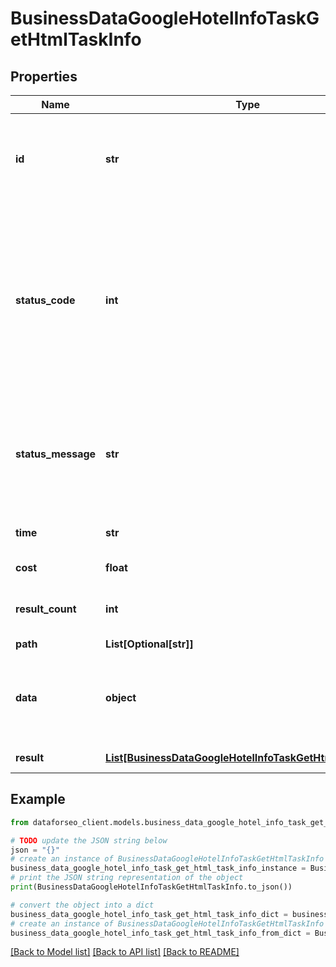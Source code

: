 # BusinessDataGoogleHotelInfoTaskGetHtmlTaskInfo


## Properties

Name | Type | Description | Notes
------------ | ------------- | ------------- | -------------
**id** | **str** | task identifier unique task identifier in our system in the UUID format | [optional] 
**status_code** | **int** | status code of the task generated by DataForSEO, can be within the following range: 10000-60000 you can find the full list of the response codes here | [optional] 
**status_message** | **str** | informational message of the task you can find the full list of general informational messages here | [optional] 
**time** | **str** | execution time, seconds | [optional] 
**cost** | **float** | total tasks cost, USD | [optional] 
**result_count** | **int** | number of elements in the result array | [optional] 
**path** | **List[Optional[str]]** | URL path | [optional] 
**data** | **object** | contains the same parameters that you specified in the POST request | [optional] 
**result** | [**List[BusinessDataGoogleHotelInfoTaskGetHtmlResultInfo]**](BusinessDataGoogleHotelInfoTaskGetHtmlResultInfo.md) | array of results | [optional] 

## Example

```python
from dataforseo_client.models.business_data_google_hotel_info_task_get_html_task_info import BusinessDataGoogleHotelInfoTaskGetHtmlTaskInfo

# TODO update the JSON string below
json = "{}"
# create an instance of BusinessDataGoogleHotelInfoTaskGetHtmlTaskInfo from a JSON string
business_data_google_hotel_info_task_get_html_task_info_instance = BusinessDataGoogleHotelInfoTaskGetHtmlTaskInfo.from_json(json)
# print the JSON string representation of the object
print(BusinessDataGoogleHotelInfoTaskGetHtmlTaskInfo.to_json())

# convert the object into a dict
business_data_google_hotel_info_task_get_html_task_info_dict = business_data_google_hotel_info_task_get_html_task_info_instance.to_dict()
# create an instance of BusinessDataGoogleHotelInfoTaskGetHtmlTaskInfo from a dict
business_data_google_hotel_info_task_get_html_task_info_from_dict = BusinessDataGoogleHotelInfoTaskGetHtmlTaskInfo.from_dict(business_data_google_hotel_info_task_get_html_task_info_dict)
```
[[Back to Model list]](../README.md#documentation-for-models) [[Back to API list]](../README.md#documentation-for-api-endpoints) [[Back to README]](../README.md)


